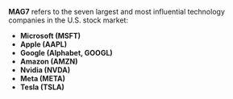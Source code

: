 **MAG7** refers to the seven largest and most influential technology companies in the U.S. stock market:

- **Microsoft (MSFT)**
- **Apple (AAPL)**
- **Google (Alphabet, GOOGL)**
- **Amazon (AMZN)**
- **Nvidia (NVDA)**
- **Meta (META)**
- **Tesla (TSLA)**

